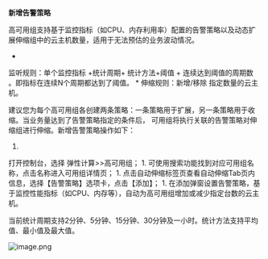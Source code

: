 **新增告警策略**

高可用组支持基于监控指标（如CPU、内存利用率）配置的告警策略以及动态扩展伸缩组中的云主机数量，适用于无法预估的业务波动情况。

* 
监听规则：单个监控指标 +统计周期+ 统计方法+阈值 + 连续达到阈值的周期数 。即指标在连续N个周期都达到了阈值。
* 
伸缩规则：新增/移除 指定数量的云主机。

建议您为每个高可用组各创建两条策略：一条策略用于扩展，另一条策略用于收缩。当业务量达到了告警策略指定的条件后， 可用组将执行关联的告警策略对伸缩组进行伸缩。新增告警策略操作如下：

1. 
打开控制台，选择 弹性计算>>高可用组；
1. 
可使用搜索功能找到对应可用组名称，点击名称进入可用组详情页；
1. 
点击自动伸缩标签页查看自动伸缩Tab页内信息，选择【告警策略】选项卡，点击【添加】；
1. 
在添加弹窗设置告警策略，基于监控性能指标（如CPU、内存等），自动为高可用组增加或减少指定台数的云主机。

当前统计周期支持2分钟、5分钟、15分钟、30分钟及一小时。统计方法支持平均值、最小值及最大值。

![image.png](https://img1.jcloudcs.com/cms/5ee4e86e-b598-4041-b695-d6524f6378ee20180522192757.png)